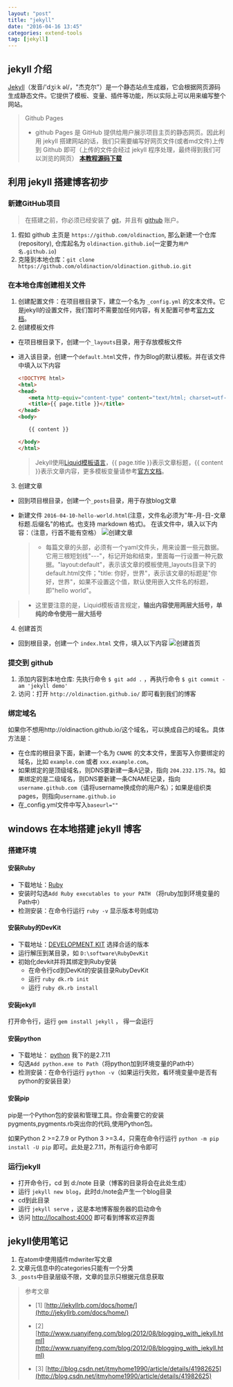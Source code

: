 ```yaml
---
layout: "post"
title: "jekyll"
date: "2016-04-16 13:45"
categories: extend-tools
tag: [jekyll]
---
```


## jekyll 介绍

[Jekyll](http://jekyllrb.com/)（发音/'dʒiːk əl/，"杰克尔"）是一个静态站点生成器，它会根据网页源码生成静态文件。它提供了模板、变量、插件等功能，所以实际上可以用来编写整个网站。

> Github Pages
>
> - github Pages 是 GitHub 提供给用户展示项目主页的静态网页。因此利用 jekyll 搭建网站的话，我们只需要编写好网页文件(或者md文件)上传到 Github 即可（上传的文件会经过 jekyll 程序处理，最终得到我们可以浏览的网页）
> **[本教程源码下载](https://github.com/oldinaction/Git/tree/master/demo/jekyll)**

## 利用 jekyll 搭建博客初步

### 新建GitHub项目

> 在搭建之前，你必须已经安装了 [git](https://git-scm.com/)，并且有 [github](https://github.com/) 账户。

1. 假如 github 主页是 `https://github.com/oldinaction`, 那么新建一个仓库 (repository), 仓库起名为 `oldinaction.github.io`(一定要为`用户名.github.io`)
2. 克隆到本地仓库：`git clone https://github.com/oldinaction/oldinaction.github.io.git`

### 在本地仓库创建相关文件

1. 创建配置文件：在项目根目录下，建立一个名为 `_config.yml` 的文本文件。它是jekyll的设置文件，我们暂时不需要加任何内容，有关配置可参考[官方文档](http://jekyllrb.com/docs/configuration/)。
2. 创建模板文件
  - 在项目根目录下，创建一个`_layouts`目录，用于存放模板文件
  - 进入该目录，创建一个`default.html`文件，作为Blog的默认模板。并在该文件中填入以下内容

    ```html
    <!DOCTYPE html>
    <html>
    <head>
    　　<meta http-equiv="content-type" content="text/html; charset=utf-8" />
    　　<title>{{ page.title }}</title>
    </head>
    <body>

    　　{{ content }}

    </body>
    </html>
    ```

    > Jekyll使用[Liquid模板语言](https://github.com/shopify/liquid/wiki/liquid-for-designers)，{{ page.title }}表示文章标题，{{ content }}表示文章内容，更多模板变量请参考[官方文档](https://jekyllrb.com/docs/templates/)。

3. 创建文章
  - 回到项目根目录，创建一个`_posts`目录，用于存放blog文章
  - 新建文件 `2016-04-10-hello-world.html`(注意，文件名必须为"年-月-日-文章标题.后缀名"的格式。也支持 markdown 格式)。 在该文件中，填入以下内容：（注意，行首不能有空格）
  ![创建文章](//data/images/2016/07/jekyll-1.png)

    > - 每篇文章的头部，必须有一个yaml文件头，用来设置一些元数据。它用三根短划线"---"，标记开始和结束，里面每一行设置一种元数据。"layout:default"，表示该文章的模板使用_layouts目录下的default.html文件；"title: 你好，世界"，表示该文章的标题是"你好，世界"，如果不设置这个值，默认使用嵌入文件名的标题，即"hello world"。
  > - 这里要注意的是，Liquid模板语言规定，**输出内容使用两层大括号，单纯的命令使用一层大括号**

4. 创建首页
  - 回到根目录，创建一个 `index.html` 文件，填入以下内容
  ![创建首页](//data/images/2016/07/jekyll-2.png)

### 提交到 github

1. 添加内容到本地仓库: 先执行命令 `$ git add .` ，再执行命令 `$ git commit -am 'jekyll demo'`
2. 访问：打开 `http://oldinaction.github.io/` 即可看到我们的博客

### 绑定域名

如果你不想用http://oldinaction.github.io/这个域名，可以换成自己的域名。具体方法是：
- 在仓库的根目录下面，新建一个名为 `CNAME` 的文本文件，里面写入你要绑定的域名，比如 `example.com` 或者 `xxx.example.com`。
- 如果绑定的是顶级域名，则DNS要新建一条A记录，指向 `204.232.175.78`。如果绑定的是二级域名，则DNS要新建一条CNAME记录，指向`username.github.com`（请将username换成你的用户名）；如果是组织类pages，则指向`username.github.io`
- 在_config.yml文件中写入`baseurl=""`


## windows 在本地搭建 jekyll 博客

### 搭建环境

#### 安装Ruby

- 下载地址：[Ruby](http://rubyinstaller.org/downloads/)
- 安装时勾选`Add Ruby executables to your PATH` （将ruby加到环境变量的Path中）
- 检测安装：在命令行运行 `ruby -v` 显示版本号则成功

#### 安装Ruby的DevKit

- 下载地址：[DEVELOPMENT KIT](http://rubyinstaller.org/downloads/) 选择合适的版本
- 运行解压到某目录，如 `D:\software\RubyDevKit`
- 初始化devkit并将其绑定到Ruby安装
	- 在命令行cd到DevKit的安装目录RubyDevKit
	- 运行 `ruby dk.rb init`
	-  运行 `ruby dk.rb install`

#### 安装jekyll

打开命令行，运行 `gem install jekyll` ， 得一会运行

#### 安装python

- 下载地址： [python](https://www.python.org/downloads/) 我下的是2.7.11
- 勾选`Add python.exe to Path`（将python加到环境变量的Path中）
-  检测安装：在命令行运行 `python -v`（如果运行失败，看环境变量中是否有python的安装目录）

#### 安装pip

pip是一个Python包的安装和管理工具。你会需要它的安装pygments,pygments.rb突出你的代码,使用Python包。

如果Python 2 >=2.7.9 or Python 3 >=3.4，只需在命令行运行 `python -m pip install -U pip` 即可。此处是2.7.11，所有运行命令即可

### 运行jekyll

- 打开命令行，cd 到 d:/note 目录（博客的目录将会在此处生成）
- 运行 `jekyll new blog`，此时d:/note会产生一个blog目录
- cd到此目录
- 运行 `jekyll serve` ，这是本地博客服务器的启动命令
- 访问 [http://localhost:4000](http://localhost:4000) 即可看到博客欢迎界面

## jekyll使用笔记

1. 在atom中使用插件mdwriter写文章
2. 文章元信息中的categories只能有一个分类
3. `_posts`中目录层级不限，文章的显示只根据元信息获取


> 参考文章
>
> - [1] [http://jekyllrb.com/docs/home/](http://jekyllrb.com/docs/home/)
>
> - [2] [http://www.ruanyifeng.com/blog/2012/08/blogging_with_jekyll.html](http://www.ruanyifeng.com/blog/2012/08/blogging_with_jekyll.html)
>
> - [3] [http://blog.csdn.net/itmyhome1990/article/details/41982625](http://blog.csdn.net/itmyhome1990/article/details/41982625)
